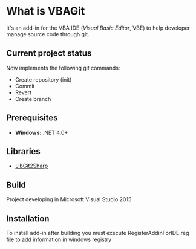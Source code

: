 # What is VBAGit

It's an add-in for the VBA IDE (*Visual Basic Editor*, VBE) to help developer manage source code through git.

## Current project status

Now implements the following git commands:

 - Create repository (init)
 - Commit
 - Revert
 - Create branch

## Prerequisites

 - **Windows:** .NET 4.0+

## Libraries
 
 - [LibGit2Sharp](https://github.com/libgit2/libgit2sharp)

## Build

 Project developing in Microsoft Visual Studio 2015

## Installation

 To install add-in after building you must execute RegisterAddinForIDE.reg file to add information in windows registry